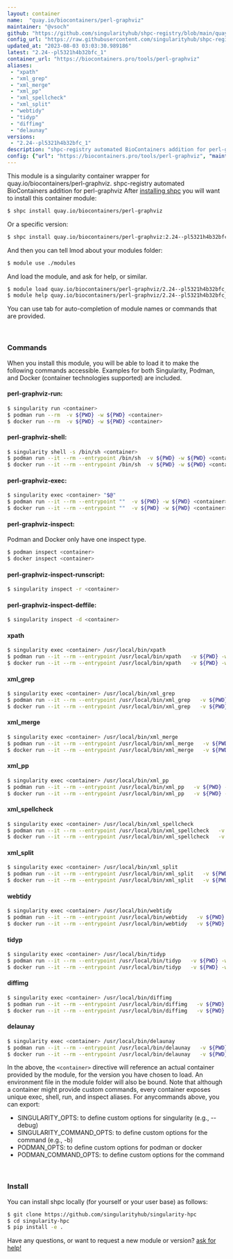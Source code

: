 ```yaml
---
layout: container
name:  "quay.io/biocontainers/perl-graphviz"
maintainer: "@vsoch"
github: "https://github.com/singularityhub/shpc-registry/blob/main/quay.io/biocontainers/perl-graphviz/container.yaml"
config_url: "https://raw.githubusercontent.com/singularityhub/shpc-registry/main/quay.io/biocontainers/perl-graphviz/container.yaml"
updated_at: "2023-08-03 03:03:30.989186"
latest: "2.24--pl5321h4b32bfc_1"
container_url: "https://biocontainers.pro/tools/perl-graphviz"
aliases:
 - "xpath"
 - "xml_grep"
 - "xml_merge"
 - "xml_pp"
 - "xml_spellcheck"
 - "xml_split"
 - "webtidy"
 - "tidyp"
 - "diffimg"
 - "delaunay"
versions:
 - "2.24--pl5321h4b32bfc_1"
description: "shpc-registry automated BioContainers addition for perl-graphviz"
config: {"url": "https://biocontainers.pro/tools/perl-graphviz", "maintainer": "@vsoch", "description": "shpc-registry automated BioContainers addition for perl-graphviz", "latest": {"2.24--pl5321h4b32bfc_1": "sha256:62fa3078740dbabce88120f32bd6e0e21da5adf50b25d4c660eec8cd482ef8fe"}, "tags": {"2.24--pl5321h4b32bfc_1": "sha256:62fa3078740dbabce88120f32bd6e0e21da5adf50b25d4c660eec8cd482ef8fe"}, "docker": "quay.io/biocontainers/perl-graphviz", "aliases": {"xpath": "/usr/local/bin/xpath", "xml_grep": "/usr/local/bin/xml_grep", "xml_merge": "/usr/local/bin/xml_merge", "xml_pp": "/usr/local/bin/xml_pp", "xml_spellcheck": "/usr/local/bin/xml_spellcheck", "xml_split": "/usr/local/bin/xml_split", "webtidy": "/usr/local/bin/webtidy", "tidyp": "/usr/local/bin/tidyp", "diffimg": "/usr/local/bin/diffimg", "delaunay": "/usr/local/bin/delaunay"}}
---
```


This module is a singularity container wrapper for quay.io/biocontainers/perl-graphviz.
shpc-registry automated BioContainers addition for perl-graphviz
After [installing shpc](#install) you will want to install this container module:


```bash
$ shpc install quay.io/biocontainers/perl-graphviz
```

Or a specific version:

```bash
$ shpc install quay.io/biocontainers/perl-graphviz:2.24--pl5321h4b32bfc_1
```

And then you can tell lmod about your modules folder:

```bash
$ module use ./modules
```

And load the module, and ask for help, or similar.

```bash
$ module load quay.io/biocontainers/perl-graphviz/2.24--pl5321h4b32bfc_1
$ module help quay.io/biocontainers/perl-graphviz/2.24--pl5321h4b32bfc_1
```

You can use tab for auto-completion of module names or commands that are provided.

<br>

### Commands

When you install this module, you will be able to load it to make the following commands accessible.
Examples for both Singularity, Podman, and Docker (container technologies supported) are included.

#### perl-graphviz-run:

```bash
$ singularity run <container>
$ podman run --rm  -v ${PWD} -w ${PWD} <container>
$ docker run --rm  -v ${PWD} -w ${PWD} <container>
```

#### perl-graphviz-shell:

```bash
$ singularity shell -s /bin/sh <container>
$ podman run --it --rm --entrypoint /bin/sh  -v ${PWD} -w ${PWD} <container>
$ docker run --it --rm --entrypoint /bin/sh  -v ${PWD} -w ${PWD} <container>
```

#### perl-graphviz-exec:

```bash
$ singularity exec <container> "$@"
$ podman run --it --rm --entrypoint ""  -v ${PWD} -w ${PWD} <container> "$@"
$ docker run --it --rm --entrypoint ""  -v ${PWD} -w ${PWD} <container> "$@"
```

#### perl-graphviz-inspect:

Podman and Docker only have one inspect type.

```bash
$ podman inspect <container>
$ docker inspect <container>
```

#### perl-graphviz-inspect-runscript:

```bash
$ singularity inspect -r <container>
```

#### perl-graphviz-inspect-deffile:

```bash
$ singularity inspect -d <container>
```


#### xpath

```bash
$ singularity exec <container> /usr/local/bin/xpath
$ podman run --it --rm --entrypoint /usr/local/bin/xpath   -v ${PWD} -w ${PWD} <container> -c " $@"
$ docker run --it --rm --entrypoint /usr/local/bin/xpath   -v ${PWD} -w ${PWD} <container> -c " $@"
```


#### xml_grep

```bash
$ singularity exec <container> /usr/local/bin/xml_grep
$ podman run --it --rm --entrypoint /usr/local/bin/xml_grep   -v ${PWD} -w ${PWD} <container> -c " $@"
$ docker run --it --rm --entrypoint /usr/local/bin/xml_grep   -v ${PWD} -w ${PWD} <container> -c " $@"
```


#### xml_merge

```bash
$ singularity exec <container> /usr/local/bin/xml_merge
$ podman run --it --rm --entrypoint /usr/local/bin/xml_merge   -v ${PWD} -w ${PWD} <container> -c " $@"
$ docker run --it --rm --entrypoint /usr/local/bin/xml_merge   -v ${PWD} -w ${PWD} <container> -c " $@"
```


#### xml_pp

```bash
$ singularity exec <container> /usr/local/bin/xml_pp
$ podman run --it --rm --entrypoint /usr/local/bin/xml_pp   -v ${PWD} -w ${PWD} <container> -c " $@"
$ docker run --it --rm --entrypoint /usr/local/bin/xml_pp   -v ${PWD} -w ${PWD} <container> -c " $@"
```


#### xml_spellcheck

```bash
$ singularity exec <container> /usr/local/bin/xml_spellcheck
$ podman run --it --rm --entrypoint /usr/local/bin/xml_spellcheck   -v ${PWD} -w ${PWD} <container> -c " $@"
$ docker run --it --rm --entrypoint /usr/local/bin/xml_spellcheck   -v ${PWD} -w ${PWD} <container> -c " $@"
```


#### xml_split

```bash
$ singularity exec <container> /usr/local/bin/xml_split
$ podman run --it --rm --entrypoint /usr/local/bin/xml_split   -v ${PWD} -w ${PWD} <container> -c " $@"
$ docker run --it --rm --entrypoint /usr/local/bin/xml_split   -v ${PWD} -w ${PWD} <container> -c " $@"
```


#### webtidy

```bash
$ singularity exec <container> /usr/local/bin/webtidy
$ podman run --it --rm --entrypoint /usr/local/bin/webtidy   -v ${PWD} -w ${PWD} <container> -c " $@"
$ docker run --it --rm --entrypoint /usr/local/bin/webtidy   -v ${PWD} -w ${PWD} <container> -c " $@"
```


#### tidyp

```bash
$ singularity exec <container> /usr/local/bin/tidyp
$ podman run --it --rm --entrypoint /usr/local/bin/tidyp   -v ${PWD} -w ${PWD} <container> -c " $@"
$ docker run --it --rm --entrypoint /usr/local/bin/tidyp   -v ${PWD} -w ${PWD} <container> -c " $@"
```


#### diffimg

```bash
$ singularity exec <container> /usr/local/bin/diffimg
$ podman run --it --rm --entrypoint /usr/local/bin/diffimg   -v ${PWD} -w ${PWD} <container> -c " $@"
$ docker run --it --rm --entrypoint /usr/local/bin/diffimg   -v ${PWD} -w ${PWD} <container> -c " $@"
```


#### delaunay

```bash
$ singularity exec <container> /usr/local/bin/delaunay
$ podman run --it --rm --entrypoint /usr/local/bin/delaunay   -v ${PWD} -w ${PWD} <container> -c " $@"
$ docker run --it --rm --entrypoint /usr/local/bin/delaunay   -v ${PWD} -w ${PWD} <container> -c " $@"
```



In the above, the `<container>` directive will reference an actual container provided
by the module, for the version you have chosen to load. An environment file in the
module folder will also be bound. Note that although a container
might provide custom commands, every container exposes unique exec, shell, run, and
inspect aliases. For anycommands above, you can export:

 - SINGULARITY_OPTS: to define custom options for singularity (e.g., --debug)
 - SINGULARITY_COMMAND_OPTS: to define custom options for the command (e.g., -b)
 - PODMAN_OPTS: to define custom options for podman or docker
 - PODMAN_COMMAND_OPTS: to define custom options for the command

<br>

### Install

You can install shpc locally (for yourself or your user base) as follows:

```bash
$ git clone https://github.com/singularityhub/singularity-hpc
$ cd singularity-hpc
$ pip install -e .
```

Have any questions, or want to request a new module or version? [ask for help!](https://github.com/singularityhub/singularity-hpc/issues)